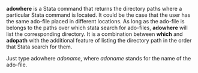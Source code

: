 **adowhere** is a Stata command that returns the directory paths where a particular Stata command is located. It could be the case that the user has the same ado-file placed in different locations. As long as the ado-file is belongs to the paths over which stata search for ado-files, **adowhere** will list the corresponding directory. It is a combination between **which** and **adopath** with the additional feature of listing the directory path in the order that Stata search for them. 

Just type adowhere *adoname*, where *adoname* stands for the name of the ado-file. 
